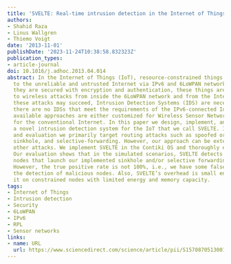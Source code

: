 ```yaml
---
title: 'SVELTE: Real-time intrusion detection in the Internet of Things'
authors:
- Shahid Raza
- Linus Wallgren
- Thiemo Voigt
date: '2013-11-01'
publishDate: '2023-11-24T10:38:58.832323Z'
publication_types:
- article-journal
doi: 10.1016/j.adhoc.2013.04.014
abstract: In the Internet of Things (IoT), resource-constrained things are connected
  to the unreliable and untrusted Internet via IPv6 and 6LoWPAN networks. Even when
  they are secured with encryption and authentication, these things are exposed both
  to wireless attacks from inside the 6LoWPAN network and from the Internet. Since
  these attacks may succeed, Intrusion Detection Systems (IDS) are necessary. Currently,
  there are no IDSs that meet the requirements of the IPv6-connected IoT since the
  available approaches are either customized for Wireless Sensor Networks (WSN) or
  for the conventional Internet. In this paper we design, implement, and evaluate
  a novel intrusion detection system for the IoT that we call SVELTE. In our implementation
  and evaluation we primarily target routing attacks such as spoofed or altered information,
  sinkhole, and selective-forwarding. However, our approach can be extended to detect
  other attacks. We implement SVELTE in the Contiki OS and thoroughly evaluate it.
  Our evaluation shows that in the simulated scenarios, SVELTE detects all malicious
  nodes that launch our implemented sinkhole and/or selective forwarding attacks.
  However, the true positive rate is not 100%, i.e., we have some false alarms during
  the detection of malicious nodes. Also, SVELTE’s overhead is small enough to deploy
  it on constrained nodes with limited energy and memory capacity.
tags:
- Internet of Things
- Intrusion detection
- Security
- 6LoWPAN
- IPv6
- RPL
- Sensor networks
links:
- name: URL
  url: https://www.sciencedirect.com/science/article/pii/S1570870513001005
---
```


